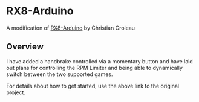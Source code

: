 # RX8-Arduino
A modification of [RX8-Arduino](https://gitlab.com/christiangroleau/rx8-arduino/) by Christian Groleau

## Overview
I have added a handbrake controlled via a momentary button and have laid out plans for controlling the RPM Limiter and being able to dynamically switch between the two supported games.

For details about how to get started, use the above link to the original project.

